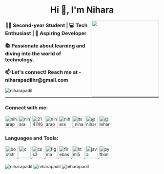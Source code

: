 <h1 align="center">Hi 👋, I'm Nihara</h1>

<img align="right" src="https://github.com/NiharaPadil/NiharaPadil/assets/128722140/64cdee22-0172-411e-ab3b-a8a704216916" height=250 width= 220/>

<h3>
👨‍🎓 Second-year Student | 💻 Tech Enthusiast | 🚀 Aspiring Developer<br></br>📚 Passionate about learning and diving into the world of technology.<br><br>📫 Let's connect! Reach me at - niharapadilhr@gmail.com
</h3>
<!--
- 📫 How to reach me **niharapadilhr@gmail.com**
<!--
- 📄 Know about my experiences [https://novoresume.com/editor/resume/abc71200-1430-11ee-91f7-0d3fcccd8be7](https://novoresume.com/editor/resume/abc71200-1430-11ee-91f7-0d3fcccd8be7)

<!---<img src="https://github.com/NiharaPadil/NiharaPadil/assets/128722140/001a780d-2c86-4c29-9bb3-0fee9f552441"/>--->
<p align="left"> <img src="https://komarev.com/ghpvc/?username=niharapadil&label=Profile%20views&color=0e75b6&style=flat" alt="niharapadil" /> </p>
<hr>


<h3 align="left">Connect with me:</h3>
<p align="left">
<a href="https://twitter.com/niharapadil" target="_blank"><img align="center" src="https://img.icons8.com/?size=512&id=13963&format=png" alt="niharapadil" height="40" width="40" /></a>
<a href="https://linkedin.com/in/nihara padil" target="blank"><img align="center" src="https://img.icons8.com/?size=512&id=xuvGCOXi8Wyg&format=png" alt="nihara padil" height="40" width="40" /></a>
<a href="https://stackoverflow.com/users/21474650" target="blank"><img align="center" src="https://upload.wikimedia.org/wikipedia/commons/thumb/e/ef/Stack_Overflow_icon.svg/768px-Stack_Overflow_icon.svg.png" alt="21474650" height="40" width="40" /></a>
<a href="https://kaggle.com/niharapadil" target="blank"><img align="center" src="https://www.vectorlogo.zone/logos/kaggle/kaggle-icon.svg" alt="niharapadil" height="40" width="40" /></a>
<a href="https://fb.com/nihara padil" target="_blank"><img align="center" src="https://img.icons8.com/?size=512&id=118497&format=png" alt="nihara padil" height="40" width="40" /></a>
<a href="https://instagram.com/its_nihahaha_" target="blank"><img align="center" src="https://img.icons8.com/?size=512&id=32323&format=png" alt="its_nihahaha_" height="40" width="40" /></a>
<a href="https://hashnode.com/@nihara" target="_blank"><img align="center" src="https://cdn.hashnode.com/res/hashnode/image/upload/v1611902473383/CDyAuTy75.png?auto=compress" alt="@nihara" height="40" width="40" /></a>
<a href="https://medium.com/@niharapadilhr" target="blank"><img align="center" src="https://img.icons8.com/?size=512&id=XVNvUWCvvlD9&format=png" alt="@niharapadilhr" height="40" width="40" /></a>
</p>

<h3 align="left">Languages and Tools:</h3>
<p align="left"> 
<a href="https://getbootstrap.com" target="_blank" rel="noreferrer"> <img src="https://img.icons8.com/?size=512&id=84710&format=png" alt="bootstrap" width="40" height="40"/> </a> 
<a href="https://www.cprogramming.com/" target="_blank" rel="noreferrer"> <img src="https://img.icons8.com/?size=512&id=40670&format=png" alt="c" width="40" height="40"/> </a>
<a href="https://www.w3schools.com/css/" target="_blank" rel="noreferrer"> <img src="https://img.icons8.com/?size=512&id=21278&format=png" alt="css3" width="40" height="40"/> </a> 
<a href="https://www.figma.com/" target="_blank" rel="noreferrer"> <img src="https://www.vectorlogo.zone/logos/figma/figma-icon.svg" alt="figma" width="40" height="40"/> </a>
<a href="https://firebase.google.com/" target="_blank" rel="noreferrer"> <img src="https://www.vectorlogo.zone/logos/firebase/firebase-icon.svg" alt="firebase" width="40" height="40"/> </a>
<a href="https://www.w3.org/html/" target="_blank" rel="noreferrer"> <img src="https://img.icons8.com/?size=512&id=v8RpPQUwv0N8&format=png" alt="html5" width="40" height="40"/> </a>
<a href="https://www.java.com" target="_blank" rel="noreferrer"> <img src="https://img.icons8.com/?size=512&id=13679&format=png" alt="java" width="40" height="40"/> </a> 
<a href="https://www.python.org" target="_blank" rel="noreferrer"> <img src="https://img.icons8.com/?size=512&id=13441&format=png" alt="python" width="40" height="40"/> </a> </p>


<img align="center" src="https://github-readme-streak-stats.herokuapp.com/?user=niharapadil&" alt="niharapadil" />
<img align="center" src="https://github-readme-stats.vercel.app/api?username=niharapadil&show_icons=true&locale=en" alt="niharapadil" />
<img align="center" src="https://github-readme-stats.vercel.app/api/top-langs?username=niharapadil&show_icons=true&locale=en&layout=compact" alt="niharapadil" />
